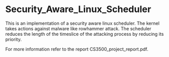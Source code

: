 # Security_Aware_Linux_Scheduler

This is an implementation of a security aware linux scheduler.
The kernel takes actions against malware like rowhammer attack.
The scheduler reduces the length of the timeslice of the attacking process by reducing its priority.

For more information refer to the report CS3500_project_report.pdf.
